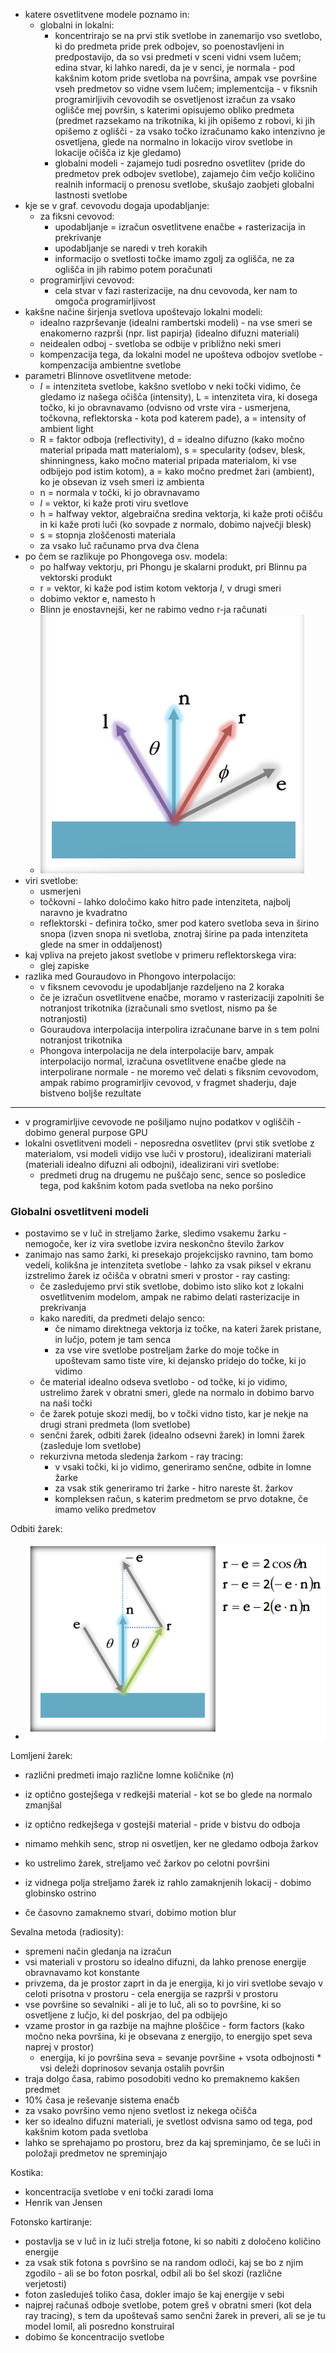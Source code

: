 - katere osvetlitvene modele poznamo in:
	- globalni in lokalni:
		- koncentrirajo se na prvi stik svetlobe in zanemarijo vso svetlobo, ki do predmeta pride prek odbojev, so poenostavljeni in predpostavijo, da so vsi predmeti v sceni vidni vsem lučem; edina stvar, ki lahko naredi, da je v senci, je normala - pod kakšnim kotom pride svetloba na površina, ampak vse površine vseh predmetov so vidne vsem lučem; implementcija - v fiksnih programirljivih cevovodih se osvetljenost izračun za vsako oglišče mej površin, s katerimi opisujemo obliko predmeta (predmet razsekamo na trikotnika, ki jih opišemo z robovi, ki jih opišemo z oglišči - za vsako točko izračunamo kako intenzivno je osvetljena, glede na normalno in lokacijo virov svetlobe in lokacije očišča iz kje gledamo)
		- globalni modeli - zajamejo tudi posredno osvetlitev (pride do predmetov prek odbojev svetlobe), zajamejo čim večjo količino realnih informacij o prenosu svetlobe, skušajo zaobjeti globalni lastnosti svetlobe
- kje se v graf. cevovodu dogaja upodabljanje:
	- za fiksni cevovod:
		- upodabljanje = izračun osvetlitvene enačbe + rasterizacija in prekrivanje
		- upodabljanje se naredi v treh korakih
		- informacijo o svetlosti točke imamo zgolj za oglišča, ne za oglišča in jih rabimo potem poračunati
	- programirljivi cevovod:
		- cela stvar v fazi rasterizacije, na dnu cevovoda, ker nam to omgoča programirljivost
- kakšne načine širjenja svetlova upoštevajo lokalni modeli:
	- idealno razprševanje (idealni rambertski modeli) - na vse smeri se enakomerno razprši (npr. list papirja) (idealno difuzni materiali)
	- neidealen odboj - svetloba se odbije v približno neki smeri
	- kompenzacija tega, da lokalni model ne upošteva odbojov svetlobe - kompenzacija ambientne svetlobe
- parametri Blinnove osvetlitvene metode:
	- $I$ = intenziteta svetlobe, kakšno svetlobo v neki točki vidimo, če gledamo iz našega očišča (intensity), L = intenziteta vira, ki dosega točko, ki jo obravnavamo (odvisno od vrste vira - usmerjena, točkovna, reflektorska - kota pod katerem pade), a = intensity of ambient light
	- R = faktor odboja (reflectivity), d = idealno difuzno (kako močno material pripada matt materialom), s = specularity (odsev, blesk, shinningness, kako močno material pripada materialom, ki vse odbijejo pod istim kotom), a = kako močno predmet žari (ambient), ko je obsevan iz vseh smeri iz ambienta 
	- n = normala v točki, ki jo obravnavamo
	- $l$ = vektor, ki kaže proti viru svetlove
	- h = halfway vektor, algebraična sredina vektorja, ki kaže proti očišču in ki kaže proti luči (ko sovpade z normalo, dobimo največji blesk)
	- s = stopnja zloščenosti materiala
	- za vsako luč računamo prva dva člena
- po čem se razlikuje po Phongovega osv. modela:
	- po halfway vektorju, pri Phongu je skalarni produkt, pri Blinnu pa vektorski produkt
	- r = vektor, ki kaže pod istim kotom vektorja $l$, v drugi smeri
	- dobimo vektor e, namesto h
	- Blinn je enostavnejši, ker ne rabimo vedno r-ja računati
	- ![100](../../Images2/Pasted%20image%2020241120103744.png)
- viri svetlobe:
	- usmerjeni
	- točkovni - lahko določimo kako hitro pade intenziteta, najbolj naravno je kvadratno
	- reflektorski - definira točko, smer pod katero svetloba seva in širino snopa (izven snopa ni svetloba, znotraj širine pa pada intenziteta glede na smer in oddaljenost)
- kaj vpliva na prejeto jakost svetlobe v primeru reflektorskega vira:
	- glej zapiske
- razlika med Gouraudovo in Phongovo interpolacijo:
	- v fiksnem cevovodu je upodabljanje razdeljeno na 2 koraka
	- če je izračun osvetlitvene enačbe, moramo v rasterizaciji zapolniti še notranjost trikotnika (izračunali smo svetlost, nismo pa še notranjosti)
	- Gouraudova interpolacija interpolira izračunane barve in s tem polni notranjost trikotnika
	- Phongova interpolacija ne dela interpolacije barv, ampak interpolacijo normal, izračuna osvetlitvene enačbe glede na interpolirane normale - ne moremo več delati s fiksnim cevovodom, ampak rabimo programirljiv cevovod, v fragmet shaderju, daje bistveno boljše rezultate

---

- v programirljive cevovode ne pošiljamo nujno podatkov v ogliščih - dobimo general purpose GPU
- lokalni osvetlitveni modeli - neposredna osvetlitev (prvi stik svetlobe z materialom, vsi modeli vidijo vse luči v prostoru), idealizirani materiali (materiali idealno difuzni ali odbojni), idealizirani viri svetlobe:
	- predmeti drug na drugemu ne puščajo senc, sence so posledice tega, pod kakšnim kotom pada svetloba na neko poršino
### Globalni osvetlitveni modeli

- postavimo se v luč in streljamo žarke, sledimo vsakemu žarku - nemogoče, ker iz vira svetlobe izvira neskončno število žarkov
- zanimajo nas samo žarki, ki presekajo projekcijsko ravnino, tam bomo vedeli, kolikšna je intenziteta svetlobe - lahko za vsak piksel v ekranu izstrelimo žarek iz očišča v obratni smeri v prostor - ray casting:
	- če zasledujemo prvi stik svetlobe, dobimo isto sliko kot z lokalni osvetlitvenim modelom, ampak ne rabimo delati rasterizacije in prekrivanja
	- kako narediti, da predmeti delajo senco:
		- če nimamo direktnega vektorja iz točke, na kateri žarek pristane, in lučjo, potem je tam senca
		- za vse vire svetlobe postreljam žarke do moje točke in upoštevam samo tiste vire, ki dejansko pridejo do točke, ki jo vidimo
	- če material idealno odseva svetlobo - od točke, ki jo vidimo, ustrelimo žarek v obratni smeri, glede na normalo in dobimo barvo na naši točki
	- če žarek potuje skozi medij, bo v točki vidno tisto, kar je nekje na drugi strani predmeta (lom svetlobe)
	- senčni žarek, odbiti žarek (idealno odsevni žarek) in lomni žarek (zasleduje lom svetlobe)
	- rekurzivna metoda sledenja žarkom - ray tracing:
		- v vsaki točki, ki jo vidimo, generiramo senčne, odbite in lomne žarke
		- za vsak stik generiramo tri žarke - hitro nareste št. žarkov
		- kompleksen račun, s katerim predmetom se prvo dotakne, če imamo veliko predmetov

Odbiti žarek:
- ![200](../../Images2/Pasted%20image%2020241120112952.png)

Lomljeni žarek:
- različni predmeti imajo različne lomne količnike ($n$)
- iz optično gostejšega v redkejši material - kot se bo glede na normalo zmanjšal
- iz optično redkejšega v gostejši material - pride v bistvu do odboja

- nimamo mehkih senc, strop ni osvetljen, ker ne gledamo odboja žarkov
- ko ustrelimo žarek, streljamo več žarkov po celotni površini
- iz vidnega polja streljamo žarek iz rahlo zamaknjenih lokacij - dobimo globinsko ostrino
- če časovno zamaknemo stvari, dobimo motion blur

Sevalna metoda (radiosity):
- spremeni način gledanja na izračun
- vsi materiali v prostoru so idealno difuzni, da lahko prenose energije obravnavamo kot konstante
- privzema, da je prostor zaprt in da je energija, ki jo viri svetlobe sevajo v celoti prisotna v prostoru - cela energija se razprši v prostoru
- vse površine so sevalniki - ali je to luč, ali so to površine, ki so osvetljene z lučjo, ki del poskrjao, del pa odbijejo
- vzame prostor in ga razbije na majhne ploščice - form factors (kako močno neka površina, ki je obsevana z energijo, to energijo spet seva naprej v prostor)
	- energija, ki jo površina seva = sevanje površine + vsota odbojnosti \* vsi deleži doprinosov sevanja ostalih površin
- traja dolgo časa, rabimo posodobiti vedno ko premaknemo kakšen predmet
- 10% časa je reševanje sistema enačb
- za vsako površino vemo njeno svetlost iz nekega očišča
- ker so idealno difuzni materiali, je svetlost odvisna samo od tega, pod kakšnim kotom pada svetloba
- lahko se sprehajamo po prostoru, brez da kaj spreminjamo, če se luči in položaji predmetov ne spreminjajo

Kostika:
- koncentracija svetlobe v eni točki zaradi loma
- Henrik van Jensen

Fotonsko kartiranje:
- postavlja se v luč in iz luči strelja fotone, ki so nabiti z določeno količino energije
- za vsak stik fotona s površino se na random odloči, kaj se bo z njim zgodilo - ali se bo foton posrkal, odbil ali bo šel skozi (različne verjetosti)
- foton zasleduješ toliko časa, dokler imajo še kaj energije v sebi
- najprej računaš odboje svetlobe, potem greš v obratni smeri (kot dela ray tracing), s tem da upoštevaš samo senčni žarek in preveri, ali se je tu model lomil, ali posredno konstruiral
- dobimo še koncentracijo svetlobe